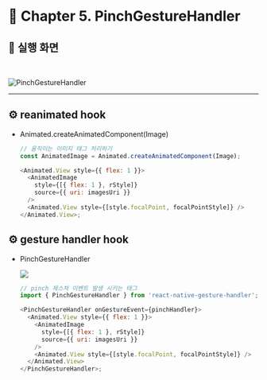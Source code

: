 # **📌 Chapter 5. PinchGestureHandler**

## 📱 **실행 화면**

<br/>

![PinchGestureHandler](https://velog.velcdn.com/images/gusdh2/post/7f9059b7-f24f-4549-9397-d88ab94354da/image.gif)

---

## ⚙️ **reanimated hook**

- Animated.createAnimatedComponent(Image)

  ```js
  // 움직이는 이미지 태그 처리하기
  const AnimatedImage = Animated.createAnimatedComponent(Image);

  <Animated.View style={{ flex: 1 }}>
    <AnimatedImage
      style={[{ flex: 1 }, rStyle]}
      source={{ uri: imagesUri }}
    />
    <Animated.View style={[style.focalPoint, focalPointStyle]} />
  </Animated.View>;
  ```

## ⚙️ **gesture handler hook**

- PinchGestureHandler

  ![](https://velog.velcdn.com/images/gusdh2/post/1826545e-18b5-4ed4-92ea-bfdf6794227b/image.gif)

  ```js
  // pinch 제스쳐 이벤트 발생 시키는 태그
  import { PinchGestureHandler } from 'react-native-gesture-handler';

  <PinchGestureHandler onGestureEvent={pinchHandler}>
    <Animated.View style={{ flex: 1 }}>
      <AnimatedImage
        style={[{ flex: 1 }, rStyle]}
        source={{ uri: imagesUri }}
      />
      <Animated.View style={[style.focalPoint, focalPointStyle]} />
    </Animated.View>
  </PinchGestureHandler>;
  ```
